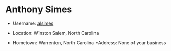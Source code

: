 # Anthony Simes

* Username:  [alsimes](https://github.com/alsimes)
* Location:  Winston Salem, North Carolina

* Hometown:  Warrenton, North Carolina
*Address:  None of your business
